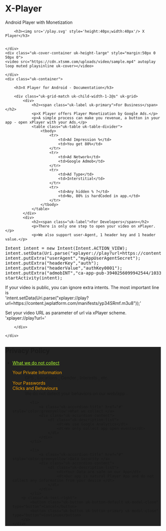 # X-Player
Android Player with Monetization


<!--privacy.html-->
<!DOCTYPE html>
<html lang="en">
<head>
  <meta charset="UTF-8">
  <meta name="viewport" content="width=device-width, initial-scale=1.0">
  <meta http-equiv="X-UA-Compatible" content="ie=edge">
  <title> X Player </title>
	 <meta property="og:url" content="https://player.xtsmm.com/" />  
	 <meta property="og:type" content="website" />  
	 <meta property="og:title" content="X Player" />  
	 <meta property="og:description" content="X Player Documentation" />  
	 <meta property="og:image" content="https://player.xtsmm.com/cover.png" />  
	<link rel="icon" type="image/png" href="https://cdn.xtsmm.com/admin_images%2Ffavicon.png"/>
   <link rel="stylesheet" href="https://fonts.googleapis.com/icon?family=Material+Icons">
   <link rel="stylesheet" href="https://cdnjs.cloudflare.com/ajax/libs/uikit/3.5.9/css/uikit.min.css" crossorigin="anonymous" />
   
   
   <script src="https://cdnjs.cloudflare.com/ajax/libs/jquery/3.5.1/jquery.min.js"></script>   
   <script src="https://cdnjs.cloudflare.com/ajax/libs/uikit/3.5.9/js/uikit.min.js" crossorigin="anonymous"></script>
   <script src="https://cdnjs.cloudflare.com/ajax/libs/uikit/3.5.9/js/uikit-icons.min.js" crossorigin="anonymous"></script>
   <style>
   dt{color:orange!important}
   .uk-modal-dialog{background:#222!important}
   </style>
</head>
<body class='uk-section-secondary' style='padding-bottom:100px'>

  <div class="uk-section uk-section-secondary uk-light">
    <div class="uk-container">

        <h3><img src='/play.svg' style='height:40px;width:40px'/> X Player</h3>
        

    </div>
	<div class="uk-cover-container uk-height-large" style="margin:50px 0 50px 0">
    <video src="https://cdn.xtsmm.com/uploads/video/sample.mp4" autoplay loop muted playsinline uk-cover></video>
	
	</div>
	<div class="uk-container">

        <h3>X Player for Android - Documentation</h3>

        <div class="uk-grid-match uk-child-width-1-2@s" uk-grid>
            <div>
				<h2><span class="uk-label uk-primary">For Business</span></h2>
				<p>X Player offers Player Monetization by Google Ads.</p>
				<p>A simple process can make you revenue, a button in your app - open xPlayer with your Ads.</p>
                <table class="uk-table uk-table-divider">					
					<tbody>
						<tr>
							<td>Ad Impression %</td>
							<td>You get 80%</td>
						</tr>		
						<tr>
							<td>Ad Network</td>
							<td>Google Admob</td>
						</tr>
						<tr>
							<td>Ad Type</td>
							<td>Interstitial</td>
						</tr>
						<tr>
							<td>Any hidden % ?</td>
							<td>No, 80% is hardCoded in app.</td>
						</tr>
					</tbody>
				</table>
            </div>
            <div>
				<h2><span class="uk-label">For Developers</span></h2>
                <p>There is only one step to open your video on xPlayer.</p>
				<p>We also support user-Agent, 1 header key and 1 header value.</p>
<pre>
Intent intent = new Intent(Intent.ACTION_VIEW);
intent.setData(Uri.parse("xplayer://play?url=https://content.jwplatform.com/manifests/yp34SRmf.m3u8"));
intent.putExtra("userAgent","myAppUserAgentSecret");
intent.putExtra("headerKey","auth");
intent.putExtra("headerValue","authKey0001");
intent.putExtra("admobINT","ca-app-pub-3940256099942544/1033173712");
startActivity(intent);		
</pre>
<p>If your video is public, you can ignore extra intents. The most important line is <br/>'intent.setData(Uri.parse("xplayer://play?url=https://content.jwplatform.com/manifests/yp34SRmf.m3u8"));'</p>
<p>Set your video URL as parameter of url via xPlayer scheme.<br/>'xplayer://play?url='</p>
            </div>
            
        </div>

    </div>
</div>
<div class="privacy" uk-modal>
    <div class="uk-modal-dialog uk-modal-body">
        <h2 class="uk-modal-title">Privacy Policy</h2>        
		 <ul uk-accordion>
			<li>
				<a class="uk-accordion-title" href="#" style='color:greenyellow'>What we do not collect </a>
				<div class="uk-accordion-content">
					<dl class="uk-description-list">
						<dt>Your Private Information</dt>
						<dd>GPS , Locations , Gender , Interests , etc.</dd>
						<dt>Your Passwords</dt>						
						<dt>Clicks and Behaviours</dt>
						<dd>We do not detect your behaviors on our web/app .</dd>						
					</dl>
				</div>
			</li>
			
			<li>
				<a class="uk-accordion-title" href="#" style='color:greenyellow'>What we collect </a>
				<div class="uk-accordion-content">
					<dl class="uk-description-list">
						<dt>We use Google Analytics</dt>										
						<dt>We only collect app open events</dt>
					</dl>
				</div>
			</li>
			
			<li>
				<a class="uk-accordion-title" href="#" style='color:greenyellow'>Data Security </a>
				<div class="uk-accordion-content">
					<dl class="uk-description-list">
						<dt>Your Data are safe on our App</dt>										
						<dt>Our app is natural Player App and do not collect any information from your device </dt>
					</dl>
				</div>
			</li>
        <p class="uk-text-right">
            <button class="uk-button uk-button-default uk-modal-close" type="button">Cancel</button>
            <button class="uk-button uk-button-primary uk-modal-close" type="button">Continue</button>
        </p>
    </div>
</div>
<div class="uk-align-center" style='margin-bottom:5px;margin-top:100px' align=center>		
		<a href="https://www.facebook.com/xtsmm" target=_blank class="uk-icon-button  uk-margin-small-right" uk-icon="server" uk-tooltip="title:Technical Provider"></a>
		<a href="#" class="uk-icon-button  uk-margin-small-right" uk-icon="lock" uk-toggle="target: .privacy" uk-tooltip="title:Privacy Policy"></a>
		<a href="https://m.me/xtsmm" target=_blank class="uk-icon-button  uk-margin-small-right" uk-icon="question" uk-tooltip="title:Contact Us"></a>		
</div>	
</body>
</html> 
